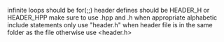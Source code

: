 infinite loops should be for(;;)
header defines should be HEADER_H or HEADER_HPP
make sure to use .hpp and .h when appropriate
alphabetic include statements
only use "header.h" when header file is in the same folder as the file otherwise use <header.h>
